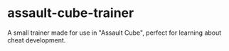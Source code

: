 # assault-cube-trainer
A small trainer made for use in "Assault Cube", perfect for learning about cheat development.

